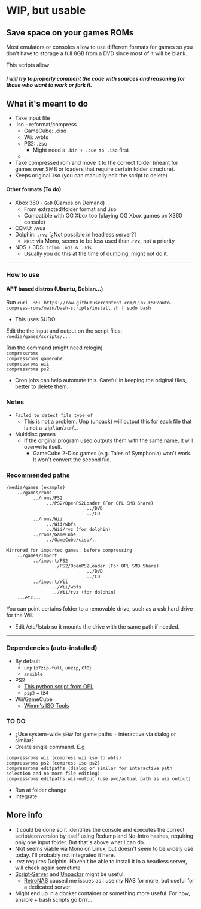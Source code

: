 # WIP, but usable

## Save space on your games ROMs

Most emulators or consoles allow to use different formats for games so you don't have to storage a full 8GB from a DVD since most of it will be blank.

This scripts allow

##### I will try to properly comment the code with sources and reasoning for those who want to work or fork it.

## What it's meant to do

- Take input file
- .iso - reformat/compress
  - GameCube: .ciso
  - Wii: .wbfs
  - PS2: .zso
    - Might need a `.bin + .cue to .iso` first
  - ...
- Take compressed rom and move it to the correct folder (meant for games over SMB or loaders that require certain folder structure).
- Keeps original .iso (you can manually edit the script to delete)

#### Other formats (To do)

- Xbox 360 - `GoD` (Games on Demand)
  - From extracted/folder format and .iso
  - Compatible with OG Xbox too (playing OG Xbox games on X360 console)
- CEMU: .wua
- Dolphin: `.rvz` [¿Not possible in headless server?]
  - `NKit` via Mono, seems to be less used than .rvz, not a priority
- NDS + 3DS: `trimm .nds & .3ds`
  - Usually you do this at the time of dumping, might not do it.

---

### How to use

#### APT based distros (Ubuntu, Debian...)

Run `curl -sSL https://raw.githubusercontent.com/Linx-ESP/auto-compress-roms/main/bash-scripts/install.sh | sudo bash`

- This uses SUDO

Edit the the input and output on the script files:  
`/media/games/scripts/...`

Run the command (might need relogin)  
`compressroms`  
`compressroms gamecube`  
`compressroms wii`  
`compressroms ps2`

- Cron jobs can help automate this. Careful in keeping the original files, better to delete them.

### Notes

- `Failed to detect file type of`
  - This is not a problem. Unp (unpack) will output this for each file that is not a .zip/.tar/.rar/...
- Multidisc games
  - If the original program used outputs them with the same name, it will overwrite itself.
    - GameCube 2-Disc games (e.g. Tales of Symphonia) won't work. It won't convert the second file.

### Recommended paths

```
/media/games (example)
    ../games/roms
          ../roms/PS2
               ../PS2/OpenPS2Loader (For OPL SMB Share)
                              ../DVD
                              ../CD
          ../roms/Wii
               ../Wii/wbfs
               ../Wii/rvz (for dolphin)
          ../roms/GameCube
               ../GameCube/ciso/..

Mirrored for imported games, before compressing
    ../games/import
          ../import/PS2
                 ../PS2/OpenPS2Loader (For OPL SMB Share)
                              ../DVD
                              ../CD
          ../import/Wii
                 ../Wii/wbfs
                 ../Wii/rvz (for dolphin)
    ...etc...
```

You can point certains folder to a removable drive, such as a usb hard drive for the Wii.

- Edit /etc/fstab so it mounts the drive with the same path if needed.

---

### Dependencies (auto-installed)

- By default
  - `unp` (`p7zip-full`, `unzip`, etc)
  - `ansible`
- PS2
  - [This python script from OPL](https://github.com/ps2homebrew/Open-PS2-Loader/blob/master/pc/ziso.py)
  - `pip3` + lz4
- Wii/GameCube
  - [Wimm's ISO Tools](https://wit.wiimm.de/)

### TO DO

- ¿Use system-wide `$ENV` for game paths + interactive via dialog or similar?
- Create single command. E.g

```
compressroms wii (compress wii iso to wbfs)
compressroms ps2 (compress iso ps2)
compressroms editpaths (dialog or similar for interactive path selection and no more file editing)
compressroms editpaths wii-output (use pwd/actual path as wii output)
```

- Run at folder change
- Integrate

## More info

- It could be done so it identifies the console and executes the correct script/conversion by itself using Redump and No-Intro hashes, requiring only one input folder. But that's above what I can do.
- Nkit seems viable via Mono on Linux, but doesn't seem to be widely use today. I'll probably not integrated it here.
- .rvz requires Dolphin. Haven't be able to install it in a headless server, will check again sometime.
- [Script-Server](https://github.com/bugy/script-server) and [Unpackrr](https://github.com/Unpackerr/unpackerr) might be useful.
  - [RetroNAS](https://github.com/danmons/retronas) caused me issues as I use my NAS for more, but useful for a dedicated server.
- Might end up in a docker container or something more useful. For now, ansible + bash scripts go brrr...

